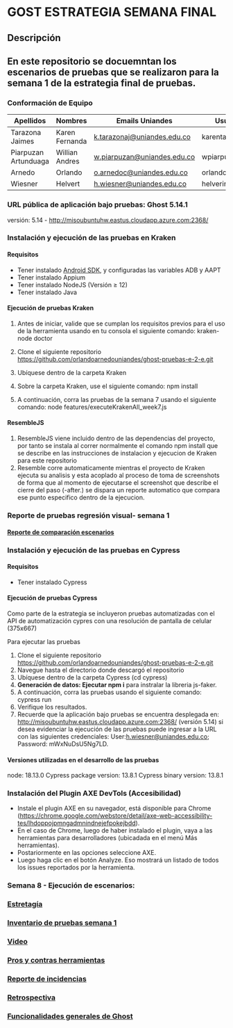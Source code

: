 # GOST ESTRATEGIA SEMANA FINAL

## Descripción

## En este repositorio se docuemntan los escenarios de pruebas que se realizaron para la semana 1 de la estrategia final de pruebas.

### Conformación de Equipo

Apellidos | Nombres  | Emails Uniandes | Usuario GitHub 
-- | -- | -- | -- 
Tarazona Jaimes | Karen Fernanda | k.tarazonaj@uniandes.edu.co  | karentarazonaj |
Piarpuzan Artunduaga | Willian Andres | w.piarpuzan@uniandes.edu.co  | wpiarpuzan |
Arnedo | Orlando | o.arnedoc@uniandes.edu.co | orlandoarnedouniandes |
Wiesner | Helvert | h.wiesner@uniandes.edu.co  | helverinio |

### URL pública de aplicación bajo pruebas: Ghost 5.14.1
versión: 5.14 - http://misoubuntuhw.eastus.cloudapp.azure.com:2368/

### Instalación y ejecución de las pruebas en Kraken
#### Requisitos
* Tener instalado [Android SDK](https://developer.android.com/studio?hl=es-419), y configuradas las variables ADB y AAPT
* Tener instalado Appium
* Tener instalado NodeJS (Versión ≥ 12)
* Tener instalado Java

#### Ejecución de pruebas Kraken
1. Antes de iniciar, valide que se cumplan los requisitos previos para el uso de la herramienta usando en tu consola el siguiente comando: kraken-node doctor
2. Clone el siguiente repositorio https://github.com/orlandoarnedouniandes/ghost-pruebas-e-2-e.git

3. Ubíquese dentro de la carpeta Kraken
4. Sobre la carpeta Kraken, use el siguiente comando: npm install
5. A continuación, corra las pruebas de la semana 7 usando el siguiente comando: node features/executeKrakenAll_week7.js

#### ResembleJS
1. ResembleJS viene incluido dentro de las dependencias del proyecto, por tanto se instala al correr normalmente el comando npm install que se describe en las instrucciones de instalacion y ejecucion de Kraken para este repositorio
2. Resemble corre automaticamente mientras el proyecto de Kraken ejecuta su analisis y esta  acoplado al proceso de toma de screenshots de forma que al momento de ejecutarse el screenshot que describe el cierre del paso (-after.) se dispara un reporte automatico que compara ese punto especifico dentro de la ejecucion.

### Reporte de pruebas regresión visual- semana 1
#### [Reporte de comparación escenarios](https://helverinio.github.io/comparacionedgechrome/Resemble_Comparacion_2024-05-23_results/)
 
### Instalación y ejecución de las pruebas en Cypress
#### Requisitos
* Tener instalado Cypress 

#### Ejecución de pruebas Cypress
Como parte de la estrategia se incluyeron pruebas automatizadas con el API de automatización cypres con una resolución de pantalla de celular (375x667)

Para ejecutar las pruebas
1. Clone el siguiente repositorio https://github.com/orlandoarnedouniandes/ghost-pruebas-e-2-e.git
2. Navegue hasta el directorio donde descargó el repositorio
3. Ubíquese dentro de la carpeta Cypress (cd cypress)
4. **Generación de datos: Ejecutar npm i**  para instralar la libreria js-faker. 
5. A continuación, corra las pruebas usando el siguiente comando: cypress run
6. Verifique los resultados.
7. Recuerde que la aplicación bajo pruebas se encuentra desplegada en: http://misoubuntuhw.eastus.cloudapp.azure.com:2368/ (versión 5.14) 
 si desea evidenciar la ejecución de las pruebas puede ingresar a la URL con las siguientes credenciales: User:h.wiesner@uniandes.edu.co; Password: mWxNuDsU5Ng7LD.

#### Versiones utilizadas en el desarrollo de las pruebas
node: 18.13.0
Cypress package version: 13.8.1
Cypress binary version: 13.8.1


### Instalación del Plugin AXE DevTols (Accesibilidad)
* Instale el plugin AXE en su navegador, está disponible para Chrome (https://chrome.google.com/webstore/detail/axe-web-accessibility-tes/lhdoppojpmngadmnindnejefpokejbdd).
* En el caso de Chrome, luego de haber instalado el plugin, vaya a las herramientas para desarrolladores (ubicadada en el menú Más herramientas).
* Postariormente en las opciones seleccione AXE. 
* Luego haga clic en el botón Analyze. Eso mostrará un listado de todos los issues reportados por la herramienta.


### Semana 8  - Ejecución de escenarios:

### [Estretagía](https://uniandes-my.sharepoint.com/:b:/g/personal/k_tarazonaj_uniandes_edu_co/EcwmKdbn_HNIghWQPpsw4kQBXdSgxyo5L6oX3Zz9viUbKA?e=eKf5a2)


### [Inventario de pruebas semana 1](https://github.com/orlandoarnedouniandes/ghost-pruebas-e-2-e/wiki/Inventario-de-pruebas-semana-1)


### [Video](https://youtu.be/UYmwYIT9uJ4)


### [Pros y contras herramientas](https://github.com/orlandoarnedouniandes/ghost-pruebas-e-2-e/wiki/Pros-y-contras-herramientas-usadas-en-la-semana-8) 


### [Reporte de incidencias](https://github.com/orlandoarnedouniandes/ghost-pruebas-e-2-e/wiki/Reporte-de-Incidencias-semana-8) 


### [Retrospectiva](https://github.com/orlandoarnedouniandes/ghost-pruebas-e-2-e/wiki/Retrospectiva-semana-8)


### [Funcionalidades generales de Ghost](https://github.com/orlandoarnedouniandes/ghost-pruebas-e-2-e/wiki/Funcionalidades-generales-de-Ghost)
